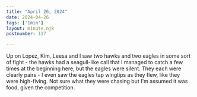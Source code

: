 ```yaml
---
title: "April 26, 2024"
date: 2024-04-26
tags: ['1min']
layout: minute.njk
postnumber: 117

---
```


Up on Lopez, Kim, Leesa and I saw two hawks and two eagles in some sort of fight - the hawks had a seagull-like call that I managed to catch a few times at the beginning here, but the eagles were silent. They each were clearly pairs - I even saw the eagles tap wingtips as they flew, like they were high-fiving. Not sure what they were chasing but I'm assumed it was food, given the competition.  
